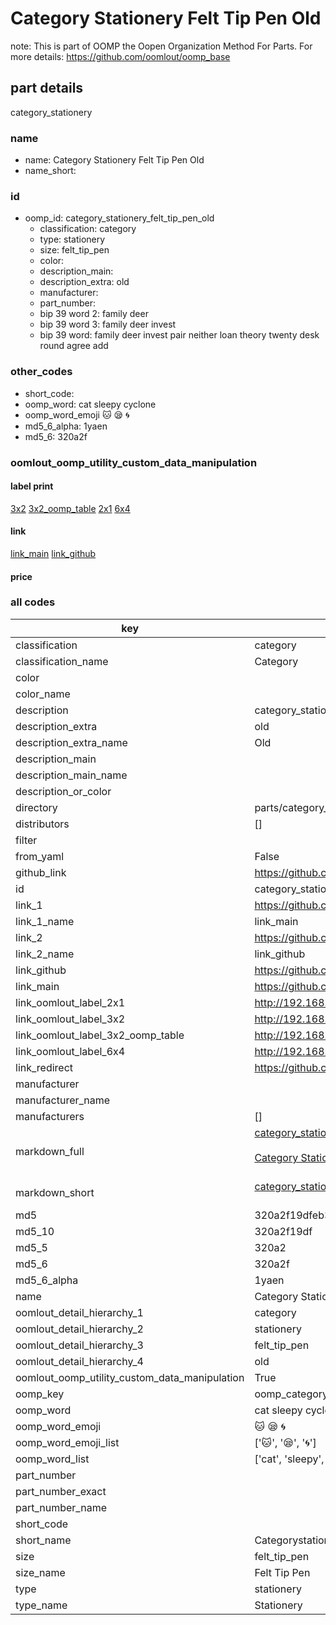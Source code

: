 # Category Stationery Felt Tip Pen Old  

note: This is part of OOMP the Oopen Organization Method For Parts. For more details: https://github.com/oomlout/oomp_base

##  part details
  



category_stationery



### name
* name: Category Stationery Felt Tip Pen Old
* name_short: 
### id
* oomp_id: category_stationery_felt_tip_pen_old
  * classification: category
  * type: stationery
  * size: felt_tip_pen
  * color: 
  * description_main: 
  * description_extra: old
  * manufacturer: 
  * part_number: 
  * bip 39 word 2: family deer
  * bip 39 word 3: family deer invest
  * bip 39 word: family deer invest pair neither loan theory twenty desk round agree add

### other_codes
* short_code: 
* oomp_word: cat sleepy cyclone
* oomp_word_emoji :cat: :sleepy: :cyclone:
* md5_6_alpha: 1yaen
* md5_6: 320a2f






### oomlout_oomp_utility_custom_data_manipulation
#### label print
[3x2](http://192.168.1.245:1112/?label=oomp%201yaen)
[3x2_oomp_table](http://192.168.1.108:1112/?label=oomp%201yaen)
[2x1](http://192.168.1.242:1112/?label=oomp%201yaen)
[6x4](http://192.168.1.55:1112/?label=oomp%201yaen)    

#### link

[link_main](https://github.com/oomlout/oomlout_oomp_version_1_messy/tree/main/parts/category_stationery_felt_tip_pen_old) [link_github](https://github.com/oomlout/oomlout_oomp_version_1_messy/tree/main/parts/category_stationery_felt_tip_pen_old)                             

#### price







### all codes 
| key | value |  
| --- | --- |  
| classification | category |  
| classification_name | Category |  
| color |  |  
| color_name |  |  
| description | category_stationery |  
| description_extra | old |  
| description_extra_name | Old |  
| description_main |  |  
| description_main_name |  |  
| description_or_color |   |  
| directory | parts/category_stationery_felt_tip_pen_old |  
| distributors | [] |  
| filter |  |  
| from_yaml | False |  
| github_link | https://github.com/oomlout/oomlout_oomp_part_src/tree/main/parts/category_stationery_felt_tip_pen_old |  
| id | category_stationery_felt_tip_pen_old |  
| link_1 | https://github.com/oomlout/oomlout_oomp_version_1_messy/tree/main/parts/category_stationery_felt_tip_pen_old |  
| link_1_name | link_main |  
| link_2 | https://github.com/oomlout/oomlout_oomp_version_1_messy/tree/main/parts/category_stationery_felt_tip_pen_old |  
| link_2_name | link_github |  
| link_github | https://github.com/oomlout/oomlout_oomp_version_1_messy/tree/main/parts/category_stationery_felt_tip_pen_old |  
| link_main | https://github.com/oomlout/oomlout_oomp_version_1_messy/tree/main/parts/category_stationery_felt_tip_pen_old |  
| link_oomlout_label_2x1 | http://192.168.1.242:1112/?label=oomp%201yaen |  
| link_oomlout_label_3x2 | http://192.168.1.245:1112/?label=oomp%201yaen |  
| link_oomlout_label_3x2_oomp_table | http://192.168.1.108:1112/?label=oomp%201yaen |  
| link_oomlout_label_6x4 | http://192.168.1.55:1112/?label=oomp%201yaen |  
| link_redirect | https://github.com/oomlout/oomlout_oomp_version_1_messy/tree/main/parts/category_stationery_felt_tip_pen_old |  
| manufacturer |  |  
| manufacturer_name |  |  
| manufacturers | [] |  
| markdown_full | [category_stationery_felt_tip_pen_old](none)<br>[](none)<br>[Category Stationery Felt Tip Pen Old](none)<br><br> |  
| markdown_short | [category_stationery_felt_tip_pen_old](none)<br><br> |  
| md5 | 320a2f19dfeb3c0a0c4a19f0ebce5294 |  
| md5_10 | 320a2f19df |  
| md5_5 | 320a2 |  
| md5_6 | 320a2f |  
| md5_6_alpha | 1yaen |  
| name | Category Stationery Felt Tip Pen Old |  
| oomlout_detail_hierarchy_1 | category |  
| oomlout_detail_hierarchy_2 | stationery |  
| oomlout_detail_hierarchy_3 | felt_tip_pen |  
| oomlout_detail_hierarchy_4 | old |  
| oomlout_oomp_utility_custom_data_manipulation | True |  
| oomp_key | oomp_category_stationery_felt_tip_pen_old |  
| oomp_word | cat sleepy cyclone |  
| oomp_word_emoji | :cat: :sleepy: :cyclone: |  
| oomp_word_emoji_list | [':cat:', ':sleepy:', ':cyclone:'] |  
| oomp_word_list | ['cat', 'sleepy', 'cyclone'] |  
| part_number |  |  
| part_number_exact |  |  
| part_number_name |  |  
| short_code |  |  
| short_name | Categorystationery |  
| size | felt_tip_pen |  
| size_name | Felt Tip Pen |  
| type | stationery |  
| type_name | Stationery |  
